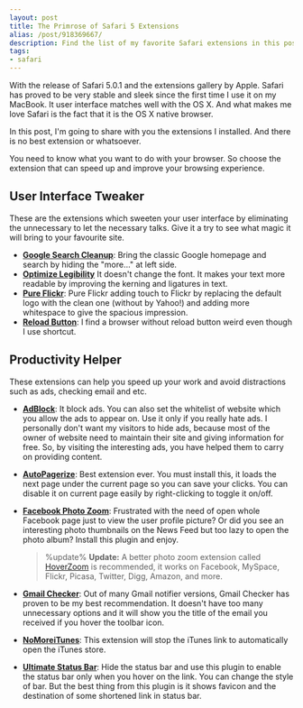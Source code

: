 ```yaml
---
layout: post
title: The Primrose of Safari 5 Extensions
alias: /post/918369667/
description: Find the list of my favorite Safari extensions in this post.
tags:
- safari
---
```


With the release of Safari 5.0.1 and the extensions gallery by Apple. Safari has proved to be very stable and sleek since the first time I use it on my MacBook. It user interface matches well with the OS X. And what makes me love Safari is the fact that it is the OS X native browser.

In this post, I'm going to share with you the extensions I installed. And there is no best extension or whatsoever.

<!--more-->

You need to know what you want to do with your browser. So choose the extension that can speed up and improve your browsing experience.

## User Interface Tweaker
These are the extensions which sweeten your user interface by eliminating the unnecessary to let the necessary talks. Give it a try to see what magic it will bring to your favourite site.

- [**Google Search Cleanup**][1]: Bring the classic Google homepage and search by hiding the "more…" at left side.
- [**Optimize Legibility**][2]
It doesn't change the font. It makes your text more readable by improving the kerning and ligatures in text.
- [**Pure Flickr**][11]: Pure Flickr adding touch to Flickr by replacing the default logo with the clean one (without by Yahoo!) and adding more whitespace to give the spacious impression.
- [**Reload Button**][3]: I find a browser without reload button weird even though I use shortcut.

## Productivity Helper
These extensions can help you speed up your work and avoid distractions such as ads, checking email and etc.

- [**AdBlock**][5]: It block ads. You can also set the whitelist of website which you allow the ads to appear on. Use it only if you really hate ads. I personally don't want my visitors to hide ads, because most of the owner of website need to maintain their site and giving information for free. So, by visiting the interesting ads, you have helped them to carry on providing content.
- [**AutoPagerize**][6]: Best extension ever. You must install this, it loads the next page under the current page so you can save your clicks. You can disable it on current page easily by right-clicking to toggle it on/off.
- [**Facebook Photo Zoom**][7]: Frustrated with the need of open whole Facebook page just to view the user profile picture? Or did you see an interesting photo thumbnails on the News Feed but too lazy to open the photo album? Install this plugin and enjoy.

	> %update%
	> **Update:** A better photo zoom extension called [HoverZoom][12] is recommended, it works on Facebook, MySpace, Flickr, Picasa, Twitter, Digg, Amazon, and more.

- [**Gmail Checker**][8]: Out of many Gmail notifier versions, Gmail Checker has proven to be my best recommendation. It doesn't have too many unnecessary options and it will show you the title of the email you received if you hover the toolbar icon.
- [**NoMoreiTunes**][9]: This extension will stop the iTunes link to automatically open the iTunes store.
- [**Ultimate Status Bar**][10]: Hide the status bar and use this plugin to enable the status bar only when you hover on the link. You can change the style of bar. But the best thing from this plugin is it shows favicon and the destination of some shortened link in status bar.

[1]: http://sites.google.com/site/mfrelink/ "GoogleSearchCleanup - Google Sites"
[2]: https://langui.sh/safari-extensions/ "Safari Extensions | langui.sh"
[3]: http://siracusafamily.org/safari/extensions/ "Safari Reload Button"
[5]: http://safariadblock.com/ "AdBlock"
[6]: http://autopagerize.net/ "AutoPagerize"
[7]: http://www.regisgaughan.com/fbphotozoom/ "FB Photo Zoom - Regis Gaughan"
[8]: https://github.com/vicvicvic/Gmail-Checker "vicvicvic/Gmail-Checker · GitHub"
[9]: http://nomoreitunes.einserver.de/ "NoMoreiTunes Safari Extension"
[10]: http://ultimatestatusbar.com/ "Home - Ultimate Status Bar: Safari Extension"
[11]: http://nadesign.net/safari/ "Na&#39;Design | Safari Extensions"
[12]: http://sidetree.com/extensions.html "Side Tree Software - Safari 5 Extensions"